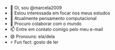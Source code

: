 - 👋 Oi, sou @marcela2009
- 👀 Estou interessada em focar nos meus estudos
- 🌱 Atualmente pensamento computacional
- 💞️ Procuro colaborar com o mundo
- 📫 Entre em contato comigo pelo meu e-mail
- 😄 Pronouns: ela/dela
- ⚡ Fun fact: gosto de ler

<!---
marcela2009/marcela2009 is a ✨ special ✨ repository because its `README.md` (this file) appears on your GitHub profile.
You can click the Preview link to take a look at your changes.
--->
